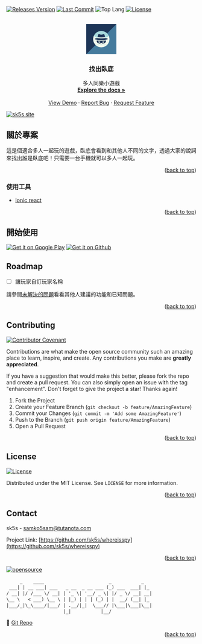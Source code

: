 <!--
*** Thanks for checking out the Best-README-Template. If you have a suggestion
*** that would make this better, please fork the repo and create a pull request
*** or simply open an issue with the tag "enhancement".
*** Don't forget to give the project a star!
*** Thanks again! Now go create something AMAZING! :D
-->

<!-- PROJECT SHIELDS -->
<!--
*** I'm using markdown "reference style" links for readability.
*** Reference links are enclosed in brackets [ ] instead of parentheses ( ).
*** See the bottom of this document for the declaration of the reference variables
*** for contributors-url, forks-url, etc. This is an optional, concise syntax you may use.
*** https://www.markdownguide.org/basic-syntax/#reference-style-links
-->

[![Releases Version][releases-version-shield]][releases-version-url]
[![Last Commit][last-commit-shield]][last-commit-url]
![Top Lang][top-languages-shield]
[![License][license-shield]][license-url]
<!-- [![Uptime][uptime-shield]][uptime-url] -->
<!-- [![Response Time][response-time-shield]][response-time-url] -->

<!-- PROJECT LOGO -->
<br />
<div align="center">
  <a href="https://github.com/sk5s/whereisspy">
    <img src="assets/logo.png" alt="Logo" width="80" height="80">
  </a>

<h3 align="center">找出臥底</h3>

  <p align="center">
    多人同樂小遊戲
    <br />
    <a href="https://github.com/sk5s/whereisspy"><strong>Explore the docs »</strong></a>
    <br />
    <br />
    <a href="https://github.com/sk5s/whereisspy">View Demo</a>
    ·
    <a href="https://github.com/sk5s/whereisspy/issues">Report Bug</a>
    ·
    <a href="https://github.com/sk5s/whereisspy/issues">Request Feature</a>
  </p>
</div>

<div id="top"></div>

[![sk5s site](https://sk5s.cyou/sk5s/img/sk5s-project-bar.png)](https://sk5s.cyou/)

<!-- TABLE OF CONTENTS -->

<!-- ABOUT THE PROJECT -->

## 關於專案

<!-- [![Product Name Screen Shot][product-screenshot]](https://games.sk5s.cyou/whereisspy/) -->

這是個適合多人一起玩的遊戲，臥底會看到和其他人不同的文字，透過大家的說詞來找出誰是臥底吧！只需要一台手機就可以多人一起玩。

<p align="right">(<a href="#top">back to top</a>)</p>

### 使用工具

- [Ionic react](https://ionicframework.com/)

<p align="right">(<a href="#top">back to top</a>)</p>

<!-- GETTING STARTED -->

## 開始使用

<a target="_blank" href='https://play.google.com/store/apps/details?id=cyou.sk5s.app.whereisspy'><img alt='Get it on Google Play' src='https://play.google.com/intl/en_us/badges/static/images/badges/en_badge_web_generic.png' width="150px"/></a>
<a target="_blank" href='https://github.com/sk5s/whereisspy/releases/latest'><img alt='Get it on Github' src='https://sk5s.cyou/countdate-landing/assets/img/GithubReleases.png' width="150px"/></a>
<!-- <a target="_blank" href='https://apt.izzysoft.de/fdroid/index/apk/cyou.sk5s.app.whereisspy'><img alt='Get it on Google Play' src='https://sk5s.cyou/countdate-landing/assets/img/IzzyOnDroid.png' width="150px"/></a> -->


<!-- ROADMAP -->

## Roadmap

- [ ] 讓玩家自訂玩家名稱

請參閱[未解決的問題](https://github.com/sk5s/whereisspy/issues)看看其他人建議的功能和已知問題。

<p align="right">(<a href="#top">back to top</a>)</p>

<!-- CONTRIBUTING -->

## Contributing

[![Contributor Covenant](https://img.shields.io/badge/Contributor%20Covenant-2.1-4baaaa.svg?style=for-the-badge)](CODE_OF_CONDUCT.md)

Contributions are what make the open source community such an amazing place to learn, inspire, and create. Any contributions you make are **greatly appreciated**.

If you have a suggestion that would make this better, please fork the repo and create a pull request. You can also simply open an issue with the tag "enhancement".
Don't forget to give the project a star! Thanks again!

1. Fork the Project
2. Create your Feature Branch (`git checkout -b feature/AmazingFeature`)
3. Commit your Changes (`git commit -m 'Add some AmazingFeature'`)
4. Push to the Branch (`git push origin feature/AmazingFeature`)
5. Open a Pull Request

<p align="right">(<a href="#top">back to top</a>)</p>

<!-- LICENSE -->

## License

[![License][license-shield]][license-url]

Distributed under the MIT License. See `LICENSE` for more information.

<p align="right">(<a href="#top">back to top</a>)</p>

<!-- CONTACT -->

## Contact

sk5s - samko5sam@tutanota.com

Project Link: [https://github.com/sk5s/whereisspy](https://github.com/sk5s/whereisspy)

<p align="right">(<a href="#top">back to top</a>)</p>

<!-- MARKDOWN LINKS & IMAGES -->
<!-- https://www.markdownguide.org/basic-syntax/#reference-style-links -->

[![opensource](https://forthebadge.com/images/badges/open-source.svg)](https://games.sk5s.cyou/)

```
     _    ____                        _           _
 ___| | __ ___| ___   _ __  _ __ ___ (_) ___  ___| |_
/ __| |/ /___ \/ __| | '_ \| '__/ _ \| |/ _ \/ __| __|
\__ \   < ___) \__ \ | |_) | | | (_) | |  __/ (__| |_
|___/_|\_\____/|___/ | .__/|_|  \___// |\___|\___|\__|
                     |_|           |__/
```

🔗 [Git Repo][git-repo-short-url]

<p align="right">(<a href="#top">back to top</a>)</p>

[releases-version-shield]: https://img.shields.io/github/v/release/sk5s/whereisspy?style=for-the-badge
[releases-version-url]: https://github.com/sk5s/whereisspy/releases
[last-commit-shield]: https://img.shields.io/github/last-commit/sk5s/whereisspy?style=for-the-badge
[last-commit-url]: https://github.com/sk5s/whereisspy/commits
[top-languages-shield]: https://img.shields.io/github/languages/top/sk5s/whereisspy?style=for-the-badge
[uptime-shield]: https://img.shields.io/endpoint?url=https://raw.githubusercontent.com/sk5s/uptime/master/api/my-project-uptime-id/uptime.json&style=for-the-badge
[uptime-url]: https://uptime.sk5s.cyou/history/my-project-uptime-id
[response-time-shield]: https://img.shields.io/endpoint?url=https://raw.githubusercontent.com/sk5s/uptime/master/api/my-project-uptime-id/response-time.json&style=for-the-badge
[response-time-url]: https://uptime.sk5s.cyou/history/my-project-uptime-id
[license-shield]: https://img.shields.io/github/license/sk5s/whereisspy.svg?style=for-the-badge
[license-url]: https://github.com/sk5s/whereisspy/blob/main/LICENSE
[product-screenshot]: images/screenshot.png
[git-repo-short-url]: https://github.com/sk5s/whereisspy

<!--
1. My repo: whereisspy
2. Uptime: my-project-uptime-id
-->

